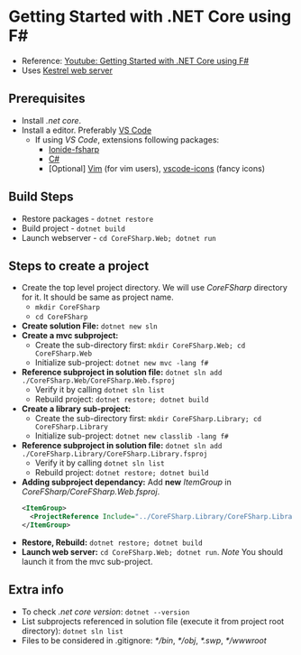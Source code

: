 # Getting Started with .NET Core using F#

- Reference: [Youtube: Getting Started with .NET Core using F#](https://www.youtube.com/watch?v=2xG31sUsCdc)
- Uses [Kestrel web server](https://docs.microsoft.com/en-us/aspnet/core/fundamentals/servers/kestrel)

## Prerequisites

- Install _.net core_.
- Install a editor. Preferably [VS Code](https://code.visualstudio.com/)
  - If using _VS Code_, extensions following packages:
    - [Ionide-fsharp](https://marketplace.visualstudio.com/items?itemName=Ionide.Ionide-fsharp)
    - [C#](https://marketplace.visualstudio.com/items?itemName=ms-vscode.csharp)
    - [Optional] [Vim](https://marketplace.visualstudio.com/items?itemName=vscodevim.vim) (for vim users), [vscode-icons](https://marketplace.visualstudio.com/items?itemName=robertohuertasm.vscode-icons) (fancy icons)

## Build Steps

- Restore packages - `dotnet restore`
- Build project - `dotnet build`
- Launch webserver - `cd CoreFSharp.Web; dotnet run`

## Steps to create a project

- Create the top level project directory. We will use _CoreFSharp_ directory for it. It should be same as project name.
    - `mkdir CoreFSharp`
    - `cd CoreFSharp`
- **Create solution File:** `dotnet new sln`
- **Create a mvc subproject:**
    - Create the sub-directory first: `mkdir CoreFSharp.Web; cd CoreFSharp.Web`
    - Initialize sub-project: `dotnet new mvc -lang f#`
- **Reference subproject in solution file:** `dotnet sln add ./CoreFSharp.Web/CoreFSharp.Web.fsproj`
    - Verify it by calling `dotnet sln list`
    - Rebuild project: `dotnet restore; dotnet build`
- **Create a library sub-project:**
    - Create the sub-directory first: `mkdir CoreFSharp.Library; cd CoreFSharp.Library`
    - Initialize sub-project: `dotnet new classlib -lang f#`
- **Reference subproject in solution file:** `dotnet sln add ./CoreFSharp.Library/CoreFSharp.Library.fsproj`
    - Verify it by calling `dotnet sln list`
    - Rebuild project: `dotnet restore; dotnet build`
- **Adding subproject dependancy:** Add __new__ _ItemGroup_ in _CoreFSharp/CoreFSharp.Web.fsproj_.
    ```xml
    <ItemGroup>
      <ProjectReference Include="../CoreFSharp.Library/CoreFSharp.Library.fsproj" />
    </ItemGroup>
    ```
- **Restore, Rebuild:** `dotnet restore; dotnet build`
- **Launch web server:** `cd CoreFSharp.Web; dotnet run`. _Note_ You should launch it from the mvc sub-project.


## Extra info
- To check _.net core version_: `dotnet --version`
- List subprojects referenced in solution file (execute it from project root directory): `dotnet sln list`
- Files to be considered in .gitignore: _*/bin_, _*/obj_, _*.swp_, _*/wwwroot_
